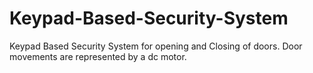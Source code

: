 # Keypad-Based-Security-System
Keypad Based Security System for opening and Closing of doors. Door movements are represented by a dc motor.
